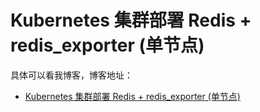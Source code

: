 # Kubernetes 集群部署 Redis + redis_exporter (单节点)

具体可以看我博客，博客地址： 
- [Kubernetes 集群部署 Redis + redis_exporter (单节点)](https://zuozewei.blog.csdn.net/article/details/108420980)